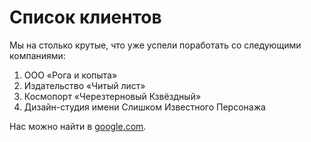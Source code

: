 # Список клиентов
Мы на столько крутые, что уже успели поработать со следующими компаниями:

  1. ООО «Рога и копыта»
  2. Издательство «Читый лист»
  3. Космопорт «Черезтерновый Кзвёздный»
  4. Дизайн-студия имени Слишком Известного Персонажа
   
Нас можно найти в [google.com](https://www.google.com/).